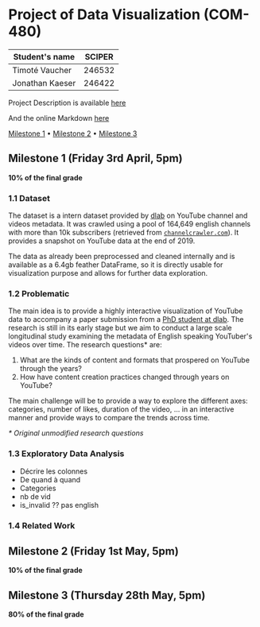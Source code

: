# Project of Data Visualization (COM-480)

| Student's name  | SCIPER |
| --------------- | ------ |
| Timoté Vaucher  | 246532 |
| Jonathan Kaeser | 246422 |

Project Description is available [here](https://com-480-data-visualization.github.io/2020-project-guidelines/)

And the online Markdown [here](https://hackmd.io/dCuFHY6HRdiKq3qeQ-wWNA)

[Milestone 1](#milestone-1-friday-3rd-april-5pm) • [Milestone 2](#milestone-2-friday-1st-may-5pm) • [Milestone 3](#milestone-3-thursday-28th-may-5pm)

## Milestone 1 (Friday 3rd April, 5pm)

**10% of the final grade**

### 1.1 Dataset

The dataset is a intern dataset provided by [dlab]( https://dlab.epfl.ch/ ) on YouTube channel and videos metadata. It was crawled using a pool of 164,649 english channels with more than 10k subscribers (retrieved from [`channelcrawler.com`]( https://channelcrawler.com/ )). It provides a snapshot on YouTube data at the end of 2019.

The data as already been preprocessed and cleaned internally and is available as a 6.4gb feather DataFrame, so it is directly usable for visualization purpose and allows for further data exploration.

### 1.2 Problematic

The main idea is to provide a highly interactive visualization of YouTube data to accompany a paper submission from a [PhD student at dlab]( https://manoelhortaribeiro.github.io/ ). The research is still in its early stage but we aim to conduct a large scale longitudinal study examining the metadata of English speaking YouTuber's videos over time. The research questions* are:

1. What are the kinds of content and formats that prospered on YouTube through the years?
2. How have content creation practices changed through years on YouTube?

The main challenge will be to provide a way to explore the different axes: categories, number of likes, duration of the video, ... in an interactive manner and provide ways to compare the trends across time.

*\* Original unmodified research questions*

### 1.3 Exploratory Data Analysis
- Décrire les colonnes
- De quand à quand
- Categories
- nb de vid
- is_invalid ?? pas english

### 1.4 Related Work


## Milestone 2 (Friday 1st May, 5pm)

**10% of the final grade**




## Milestone 3 (Thursday 28th May, 5pm)

**80% of the final grade**


